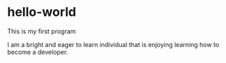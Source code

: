 # hello-world
This is my first program 

I am a bright and eager to learn individual that is enjoying learning how to become a developer.
